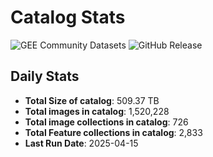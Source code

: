 # Catalog Stats

![GEE Community Datasets](https://img.shields.io/endpoint?url=https://gist.githubusercontent.com/samapriya/34bc0c1280d475d3a69e3b60a706226e/raw/community.json)
![GitHub Release](https://img.shields.io/github/v/release/samapriya/awesome-gee-community-datasets)

## Daily Stats

<!-- START_MARKER -->
* **Total Size of catalog**: 509.37 TB
* **Total images in catalog**: 1,520,228
* **Total image collections in catalog**: 726
* **Total Feature collections in catalog**: 2,833
* **Last Run Date**: 2025-04-15
<!-- END_MARKER -->
